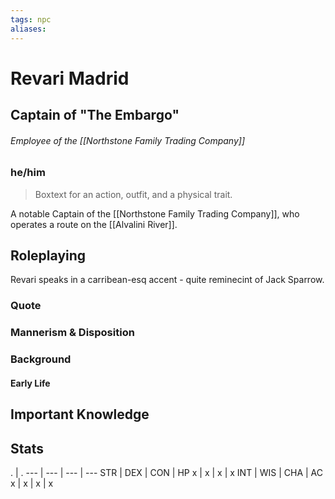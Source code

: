 ```yaml
---
tags: npc
aliases:
---
```

# Revari Madrid
## Captain of "The Embargo"
###### Employee of the [[Northstone Family Trading Company]]
### he/him

> Boxtext for an action, outfit, and a physical trait.

A notable Captain of the [[Northstone Family Trading Company]], who operates a route on the [[Alvalini River]].

## Roleplaying

Revari speaks in a carribean-esq accent - quite reminecint of Jack Sparrow.

### Quote

### Mannerism & Disposition

### Background
#### Early Life

## Important Knowledge


## Stats
. | . 
--- | --- | --- | ---
STR | DEX | CON | HP
x | x | x | x
INT | WIS | CHA | AC
x | x | x | x